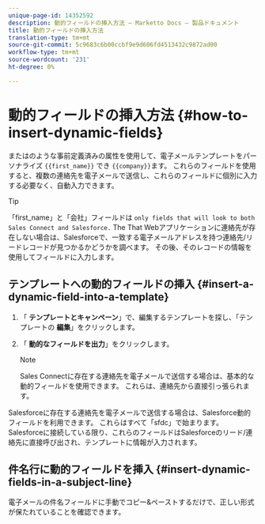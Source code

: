 ```yaml
---
unique-page-id: 14352592
description: 動的フィールドの挿入方法 — Marketto Docs — 製品ドキュメント
title: 動的フィールドの挿入方法
translation-type: tm+mt
source-git-commit: 5c9683c6b00ccbf9e9d606fd4513432c9872ad00
workflow-type: tm+mt
source-wordcount: '231'
ht-degree: 0%

---
```



# 動的フィールドの挿入方法 {#how-to-insert-dynamic-fields}

またはのような事前定義済みの属性を使用して、電子メールテンプレートをパーソナライズ `{{first_name}}` でき `{{company}}`ます。 これらのフィールドを使用すると、複数の連絡先を電子メールで送信し、これらのフィールドに個別に入力する必要なく、自動入力できます。

>[!TIP]
>
>「first_name」と「会社」フィールドは `only fields that will look to both Sales Connect and Salesforce.` The That [](http://toutapp.com/login)Webアプリケーションに連絡先が存在しない場合は、Salesforceで、一致する電子メールアドレスを持つ連絡先/リードレコードが見つかるかどうかを調べます。 その後、そのレコードの情報を使用してフィールドに入力します。

## テンプレートへの動的フィールドの挿入 {#insert-a-dynamic-field-into-a-template}

1. 「 **テンプレートとキャンペーン**」で、編集するテンプレートを探し、「テンプレートの **編集**」をクリックします。
1. 「 **動的なフィールドを出力**」をクリックします。

   >[!NOTE]
   >
   >Sales Connectに存在する連絡先を電子メールで送信する場合は、基本的な動的フィールドを使用できます。 これらは、連絡先から直接引っ張られます。

Salesforceに存在する連絡先を電子メールで送信する場合は、Salesforce動的フィールドを利用できます。 これらはすべて「sfdc」で始まります。 Salesforceに接続している限り、これらのフィールドはSalesforceのリード/連絡先に直接呼び出され、テンプレートに情報が入力されます。

## 件名行に動的フィールドを挿入 {#insert-dynamic-fields-in-a-subject-line}

電子メールの件名フィールドに手動でコピー&amp;ペーストするだけで、正しい形式が保たれていることを確認できます。
